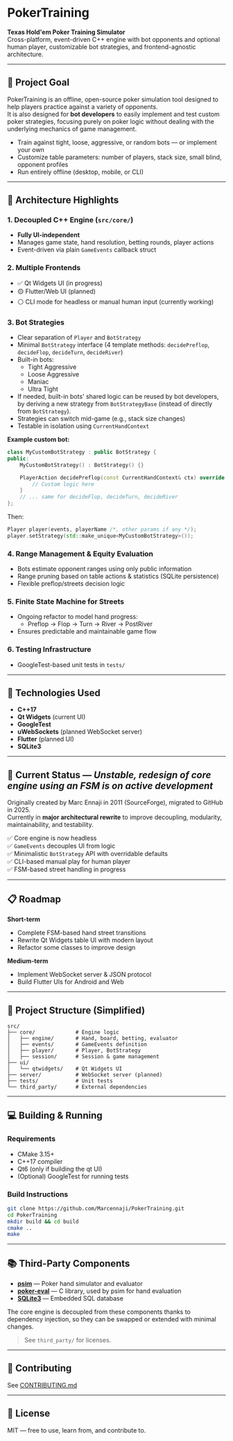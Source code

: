 # PokerTraining

**Texas Hold'em Poker Training Simulator**  
Cross-platform, event-driven C++ engine with bot opponents and optional human player, customizable bot strategies, and frontend-agnostic architecture.

---

## 🎯 Project Goal

PokerTraining is an offline, open-source poker simulation tool designed to help players practice against a variety of opponents.  
It is also designed for **bot developers** to easily implement and test custom poker strategies, focusing purely on poker logic without dealing with the underlying mechanics of game management.

- Train against tight, loose, aggressive, or random bots — or implement your own  
- Customize table parameters: number of players, stack size, small blind, opponent profiles  
- Run entirely offline (desktop, mobile, or CLI)

---

## 🧱 Architecture Highlights

### 1. **Decoupled C++ Engine** (`src/core/`)
- **Fully UI-independent** 
- Manages game state, hand resolution, betting rounds, player actions
- Event-driven via plain `GameEvents` callback struct

### 2. **Multiple Frontends**
- ✅ Qt Widgets UI (in progress)
- 🟡 Flutter/Web UI (planned)
- ⚪ CLI mode for headless or manual human input (currently working)

### 3. **Bot Strategies**
- Clear separation of `Player` and `BotStrategy`
- Minimal `BotStrategy` interface (4 template methods: `decidePreflop`, `decideFlop`, `decideTurn`, `decideRiver`)
- Built-in bots:
  - Tight Aggressive
  - Loose Aggressive
  - Maniac
  - Ultra Tight
- If needed, built-in bots' shared logic can be reused by bot developers, by deriving a new strategy from `BotStrategyBase` (instead of directly from `BotStrategy`).  
- Strategies can switch mid-game (e.g., stack size changes)
- Testable in isolation using `CurrentHandContext`

**Example custom bot:**

```cpp
class MyCustomBotStrategy : public BotStrategy {
public:
    MyCustomBotStrategy() : BotStrategy() {}

    PlayerAction decidePreflop(const CurrentHandContext& ctx) override {
        // Custom logic here
    }
    // ... same for decideFlop, decideTurn, decideRiver
};
```

Then:

```cpp
Player player(events, playerName /*, other params if any */); 
player.setStrategy(std::make_unique<MyCustomBotStrategy>());

```

### 4. **Range Management & Equity Evaluation**
- Bots estimate opponent ranges using only public information
- Range pruning based on table actions & statistics (SQLite persistence)
- Flexible preflop/streets decision logic

### 5. **Finite State Machine for Streets**
- Ongoing refactor to model hand progress:
  - Preflop → Flop → Turn → River → PostRiver
- Ensures predictable and maintainable game flow

### 6. **Testing Infrastructure**
- GoogleTest-based unit tests in `tests/`

---

## 🔧 Technologies Used
- **C++17**
- **Qt Widgets** (current UI)
- **GoogleTest**
- **uWebSockets** (planned WebSocket server)
- **Flutter** (planned UI)
- **SQLite3**

---

## 🚀 Current Status — *Unstable, redesign of core engine using an FSM is on active development*
Originally created by Marc Ennaji in 2011 (SourceForge), migrated to GitHub in 2025.  
Currently in **major architectural rewrite** to improve decoupling, modularity, maintainability, and testability.

✅ Core engine is now headless  
✅ `GameEvents` decouples UI from logic  
✅ Minimalistic `BotStrategy` API with overridable defaults  
✅ CLI-based manual play for human player  
✅ FSM-based street handling in progress  

---

## 📋 Roadmap

**Short-term**
- Complete FSM-based hand street transitions
- Rewrite Qt Widgets table UI with modern layout
- Refactor some classes to improve design

**Medium-term**
- Implement WebSocket server & JSON protocol
- Build Flutter UIs for Android and Web

---

## 📁 Project Structure (Simplified)
```
src/
├── core/             # Engine logic
│   ├── engine/       # Hand, board, betting, evaluator
│   ├── events/       # GameEvents definition
│   ├── player/       # Player, BotStrategy
│   ├── session/      # Session & game management
├── ui/
│   └── qtwidgets/    # Qt Widgets UI
├── server/           # WebSocket server (planned)
├── tests/            # Unit tests
└── third_party/      # External dependencies
```

---

## 💻 Building & Running

### Requirements
- CMake 3.15+
- C++17 compiler
- Qt6 (only if building the qt UI)
- (Optional) GoogleTest for running tests

### Build Instructions
```bash
git clone https://github.com/Marcennaji/PokerTraining.git
cd PokerTraining
mkdir build && cd build
cmake ..
make
```

---

## 📚 Third-Party Components

- **[psim](https://github.com/christophschmalhofer/poker/tree/master/XPokerEval/XPokerEval.PokerSim)** — Poker hand simulator and evaluator  
- **[poker-eval](https://github.com/atinm/poker-eval)** — C library, used by psim for hand evaluation  
- **[SQLite3](https://www.sqlite.org/index.html)** — Embedded SQL database  

The core engine is decoupled from these components thanks to dependency injection, so they can be swapped or extended with minimal changes.

> See `third_party/` for licenses.

---

## 🤝 Contributing
See [CONTRIBUTING.md](CONTRIBUTING.md)

---

## 📝 License
MIT — free to use, learn from, and contribute to.
